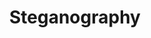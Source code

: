 ---
title: Steganography
parent: Forensics
nav_order: 2
has_children: true
permalink: /forensics/Steganography
---